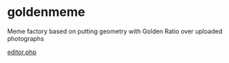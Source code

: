 # goldenmeme
Meme factory based on putting geometry with Golden Ratio over uploaded photographs

[editor.php](editor.php)
